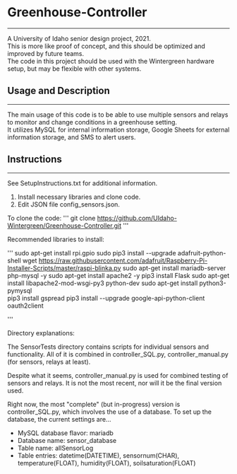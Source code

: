 # Greenhouse-Controller
-----------------------
A University of Idaho senior design project, 2021. <br>
This is more like proof of concept, and this should be optimized and improved by future teams. <br>
The code in this project should be used with the Wintergreen hardware setup, but may be flexible with other systems. 

## Usage and Description
------------------------
The main usage of this code is to be able to use multiple sensors and relays to monitor and change conditions in a greenhouse setting. <br>
It utilizes MySQL for internal information storage, Google Sheets for external information storage, and SMS to alert users. 

## Instructions 
-------------------------
See SetupInstructions.txt for additional information. 
1. Install necessary libraries and clone code.
2. Edit JSON file config_sensors.json. 

To clone the code:
''' 
git clone https://github.com/UIdaho-Wintergreen/Greenhouse-Controller.git
'''

Recommended libraries to install:

''' 
sudo apt-get install rpi.gpio
sudo pip3 install --upgrade adafruit-python-shell
wget https://raw.githubusercontent.com/adafruit/Raspberry-Pi-Installer-Scripts/master/raspi-blinka.py 
sudo apt-get install mariadb-server php-mysql -y
sudo apt-get install apache2 -y
pip3 install Flask
sudo apt-get install libapache2-mod-wsgi-py3 python-dev
sudo apt-get install python3-pymysql  
pip3 install gspread
pip3 install --upgrade google-api-python-client oauth2client 

'''

Directory explanations: 

The SensorTests directory contains scripts for individual sensors and functionality.
All of it is combined in controller_SQL.py, controller_manual.py (for sensors, relays at least).

Despite what it seems, controller_manual.py is used for combined testing of sensors and relays.
It is not the most recent, nor will it be the final version used.

Right now, the most "complete" (but in-progress) version is controller_SQL.py, which involves the use of a database.
To set up the database, the current settings are...
  - MySQL database flavor: mariadb
  - Database name: sensor_database
  - Table name: allSensorLog
  - Table entries: datetime(DATETIME), sensornum(CHAR), temperature(FLOAT), humidity(FLOAT), soilsaturation(FLOAT)
